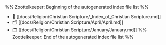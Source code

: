%% Zoottelkeeper: Beginning of the autogenerated index file list  %%
- 📄 [[docs/Religion/Christian Scripture/_Index_of_Christian Scripture.md]]
- 🗂️ [[docs/Religion/Christian Scripture/April/April.md]]
- 🗂️ [[docs/Religion/Christian Scripture/January/January.md]]
%% Zoottelkeeper: End of the autogenerated index file list  %%
